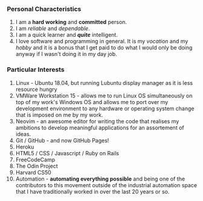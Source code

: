 ### Personal Characteristics

1. I am a **hard working** and **committed** person.
2. I am *reliable* and *dependable*.
3. I am a quick learner and **_quite_** intelligent.
4. I love software and programming in general. It is my _vocation_ and my _hobby_ and it is a bonus that I get paid to do what I would only be doing anyway if I wasn't doing it in my day job.

### Particular Interests
   1. Linux - Ubuntu 18.04, but running Lubuntu display manager as it is less resource hungry
   2. VMWare Workstation 15 - allows me to run Linux OS simultaneously on top of my work's Windows OS and allows me to port over my development environment to any hardware or operating system change that is imposed on me by my work.
   3. Neovim - an awesome editor for writing the code that realises my ambitions to develop meaningful applications for an assortement of ideas.
   4. Git / GitHub - and now GitHub Pages!
   5. Heroku
   5. HTML5 / CSS / Javascript / Ruby on Rails
   6. FreeCodeCamp
   7. The Odin Project
   8. Harvard CS50
   9. Automation - __automating everything possible__ and being one of the contributors to this movement outside of the industrial automation space that I have traditionally worked in over the last 20 years or so.
